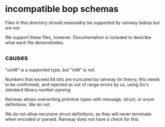 # incompatible bop schemas

Files in this directory should reasonably be supported by rainway bebop but are not.

We support these files, however. Documentation is included to describe what each file demonstrates.

## causes

"uint8" is a supported type, but "int8" is not.

Numbers that exceed 64 bits are truncated by rainway (in theory, this needs to be confirmed), and rejected as 
out of range errors by us, using Go's standard library number parsing

Rainway allows overwriting primitive types with message, struct, or enum definitions. We do not.

We do not allow recursive struct definitions, as they will never terminate when encoded or parsed. Rainway does not have a check for this.
